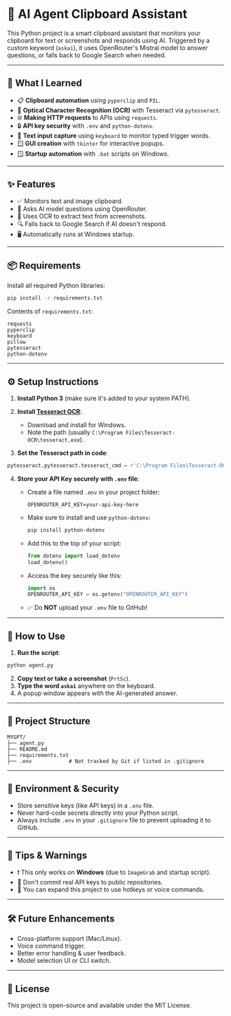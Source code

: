 # 🧠 AI Agent Clipboard Assistant

This Python project is a smart clipboard assistant that monitors your clipboard for text or screenshots and responds using AI. Triggered by a custom keyword (`askai`), it uses OpenRouter's Mistral model to answer questions, or falls back to Google Search when needed.

---

## 🚀 What I Learned

- 📋 **Clipboard automation** using `pyperclip` and `PIL`.
- 🧾 **Optical Character Recognition (OCR)** with Tesseract via `pytesseract`.
- 🌐 **Making HTTP requests** to APIs using `requests`.
- 🔒 **API key security** with `.env` and `python-dotenv`.
- 💬 **Text input capture** using `keyboard` to monitor typed trigger words.
- 🪟 **GUI creation** with `tkinter` for interactive popups.
- 🪟 **Startup automation** with `.bat` scripts on Windows.

---

## ✨ Features

- ✅ Monitors text and image clipboard.
- 🤖 Asks AI model questions using OpenRouter.
- 🧠 Uses OCR to extract text from screenshots.
- 🔍 Falls back to Google Search if AI doesn't respond.
- 🖥️ Automatically runs at Windows startup.

---

## 📦 Requirements

Install all required Python libraries:

```bash
pip install -r requirements.txt
```

Contents of `requirements.txt`:

```
requests
pyperclip
keyboard
pillow
pytesseract
python-dotenv
```

---

## ⚙️ Setup Instructions

1. **Install Python 3** (make sure it's added to your system PATH).

2. **Install [Tesseract OCR](https://github.com/tesseract-ocr/tesseract)**:

   - Download and install for Windows.
   - Note the path (usually `C:\Program Files\Tesseract-OCR\tesseract.exe`).

3. **Set the Tesseract path in code**:

```python
pytesseract.pytesseract.tesseract_cmd = r'C:\Program Files\Tesseract-OCR\tesseract.exe'
```

4. **Store your API Key securely with `.env` file**:

   - Create a file named `.env` in your project folder:
     ```
     OPENROUTER_API_KEY=your-api-key-here
     ```

   - Make sure to install and use `python-dotenv`:
     ```bash
     pip install python-dotenv
     ```

   - Add this to the top of your script:
     ```python
     from dotenv import load_dotenv
     load_dotenv()
     ```

   - Access the key securely like this:
     ```python
     import os
     OPENROUTER_API_KEY = os.getenv("OPENROUTER_API_KEY")
     ```

   - ✅ Do **NOT** upload your `.env` file to GitHub!

---

## 🧠 How to Use

1. **Run the script**:

```bash
python agent.py
```

2. **Copy text or take a screenshot** (`PrtSc`).
3. **Type the word `askai`** anywhere on the keyboard.
4. A popup window appears with the AI-generated answer.

---

## 📁 Project Structure

```
MYGPT/
├── agent.py
├── README.md
├── requirements.txt
├── .env            # Not tracked by Git if listed in .gitignore
```

---

## 🔐 Environment & Security

- Store sensitive keys (like API keys) in a `.env` file.
- Never hard-code secrets directly into your Python script.
- Always include `.env` in your `.gitignore` file to prevent uploading it to GitHub.

---

## 🧰 Tips & Warnings

- ❗ This only works on **Windows** (due to `ImageGrab` and startup script).
- 🔐 Don't commit real API keys to public repositories.
- 🧪 You can expand this project to use hotkeys or voice commands.

---

## 🛠️ Future Enhancements

- Cross-platform support (Mac/Linux).
- Voice command trigger.
- Better error handling & user feedback.
- Model selection UI or CLI switch.

---

## 📄 License

This project is open-source and available under the MIT License.


